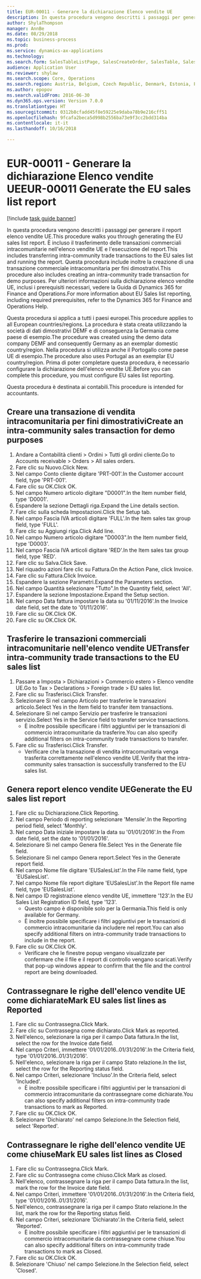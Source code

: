 ```yaml
--- 
title: EUR-00011 - Generare la dichiarazione Elenco vendite UE
description: In questa procedura vengono descritti i passaggi per generare il report elenco vendite UE.
author: ShylaThompson
manager: AnnBe
ms.date: 08/29/2018
ms.topic: business-process
ms.prod: 
ms.service: dynamics-ax-applications
ms.technology: 
ms.search.form: SalesTableListPage, SalesCreateOrder, SalesTable, SalesEditLines,  EUSalesList, EUSalesListSelection, SysQueryForm, SysLookup
audience: Application User
ms.reviewer: shylaw
ms.search.scope: Core, Operations
ms.search.region: Austria, Belgium, Czech Republic, Denmark, Estonia, Finland, France, Germany, Hungary, Ireland, Italy, Latvia, Lithuania, Netherlands, Poland, Spain, Sweden, United Kingdom
ms.author: epopov
ms.search.validFrom: 2016-06-30
ms.dyn365.ops.version: Version 7.0.0
ms.translationtype: HT
ms.sourcegitcommit: 0312b8cfadd45f8e59225e9daba78b9e216cff51
ms.openlocfilehash: 9fcafa2beca5d998b2556ba73e9f3cc2bdd314ba
ms.contentlocale: it-it
ms.lasthandoff: 10/16/2018

---
```

# <a name="eur-00011-generate-the-eu-sales-list-report"></a><span data-ttu-id="ddfb7-103">EUR-00011 - Generare la dichiarazione Elenco vendite UE</span><span class="sxs-lookup"><span data-stu-id="ddfb7-103">EUR-00011 Generate the EU sales list report</span></span>

[!include [task guide banner](../../includes/task-guide-banner.md)]

<span data-ttu-id="ddfb7-104">In questa procedura vengono descritti i passaggi per generare il report elenco vendite UE.</span><span class="sxs-lookup"><span data-stu-id="ddfb7-104">This procedure walks you through generating the EU sales list report.</span></span> <span data-ttu-id="ddfb7-105">È incluso il trasferimento delle transazioni commerciali intracomunitarie nell'elenco vendite UE e l'esecuzione del report.</span><span class="sxs-lookup"><span data-stu-id="ddfb7-105">This includes transferring intra-community trade transactions to the EU sales list and running the report.</span></span> <span data-ttu-id="ddfb7-106">Questa procedura include inoltre la creazione di una transazione commerciale intracomunitaria per fini dimostrativi.</span><span class="sxs-lookup"><span data-stu-id="ddfb7-106">This  procedure also includes creating an intra-community trade transaction for demo purposes.</span></span> <span data-ttu-id="ddfb7-107">Per ulteriori informazioni sulla dichiarazione elenco vendite UE, inclusi i prerequisiti necessari, vedere la Guida di Dynamics 365 for Finance and Operations.</span><span class="sxs-lookup"><span data-stu-id="ddfb7-107">For more information about EU Sales list reporting, including required prerequisites, refer to the Dynamics 365 for Finance and Operations Help.</span></span>

<span data-ttu-id="ddfb7-108">Questa procedura si applica a tutti i paesi europei.</span><span class="sxs-lookup"><span data-stu-id="ddfb7-108">This procedure applies to all European countries/regions.</span></span> <span data-ttu-id="ddfb7-109">La procedura è stata creata utilizzando la società di dati dimostrativi DEMF e di conseguenza la Germania come paese di esempio.</span><span class="sxs-lookup"><span data-stu-id="ddfb7-109">The procedure was created using the demo data company DEMF and consequently Germany as an exemplar domestic country/region.</span></span> <span data-ttu-id="ddfb7-110">Nella procedura si utilizza anche il Portogallo come paese UE di esempio.</span><span class="sxs-lookup"><span data-stu-id="ddfb7-110">The procedure also uses Portugal as an exemplar EU country/region.</span></span> <span data-ttu-id="ddfb7-111">Prima di poter completare questa procedura, è necessario configurare la dichiarazione dell'elenco vendite UE.</span><span class="sxs-lookup"><span data-stu-id="ddfb7-111">Before you can complete this procedure, you must configure EU sales list reporting.</span></span>

<span data-ttu-id="ddfb7-112">Questa procedura è destinata ai contabili.</span><span class="sxs-lookup"><span data-stu-id="ddfb7-112">This procedure is intended for accountants.</span></span>


## <a name="create-an-intra-community-sales-transaction-for-demo-purposes"></a><span data-ttu-id="ddfb7-113">Creare una transazione di vendita intracomunitaria per fini dimostrativi</span><span class="sxs-lookup"><span data-stu-id="ddfb7-113">Create an intra-community sales transaction for demo purposes</span></span>
1. <span data-ttu-id="ddfb7-114">Andare a Contabilità clienti > Ordini > Tutti gli ordini cliente.</span><span class="sxs-lookup"><span data-stu-id="ddfb7-114">Go to Accounts receivable > Orders > All sales orders.</span></span>
2. <span data-ttu-id="ddfb7-115">Fare clic su Nuovo.</span><span class="sxs-lookup"><span data-stu-id="ddfb7-115">Click New.</span></span>
3. <span data-ttu-id="ddfb7-116">Nel campo Conto cliente digitare 'PRT-001'.</span><span class="sxs-lookup"><span data-stu-id="ddfb7-116">In the Customer account field, type 'PRT-001'.</span></span>
4. <span data-ttu-id="ddfb7-117">Fare clic su OK.</span><span class="sxs-lookup"><span data-stu-id="ddfb7-117">Click OK.</span></span>
5. <span data-ttu-id="ddfb7-118">Nel campo Numero articolo digitare "D0001".</span><span class="sxs-lookup"><span data-stu-id="ddfb7-118">In the Item number field, type 'D0001'.</span></span>
6. <span data-ttu-id="ddfb7-119">Espandere la sezione Dettagli riga.</span><span class="sxs-lookup"><span data-stu-id="ddfb7-119">Expand the Line details section.</span></span>
7. <span data-ttu-id="ddfb7-120">Fare clic sulla scheda Impostazioni.</span><span class="sxs-lookup"><span data-stu-id="ddfb7-120">Click the Setup tab.</span></span>
8. <span data-ttu-id="ddfb7-121">Nel campo Fascia IVA articoli digitare 'FULL'.</span><span class="sxs-lookup"><span data-stu-id="ddfb7-121">In the Item sales tax group field, type 'FULL'.</span></span>
9. <span data-ttu-id="ddfb7-122">Fare clic su Aggiungi riga.</span><span class="sxs-lookup"><span data-stu-id="ddfb7-122">Click Add line.</span></span>
10. <span data-ttu-id="ddfb7-123">Nel campo Numero articolo digitare "D0003".</span><span class="sxs-lookup"><span data-stu-id="ddfb7-123">In the Item number field, type 'D0003'.</span></span>
11. <span data-ttu-id="ddfb7-124">Nel campo Fascia IVA articoli digitare 'RED'.</span><span class="sxs-lookup"><span data-stu-id="ddfb7-124">In the Item sales tax group field, type 'RED'.</span></span>
12. <span data-ttu-id="ddfb7-125">Fare clic su Salva.</span><span class="sxs-lookup"><span data-stu-id="ddfb7-125">Click Save.</span></span>
13. <span data-ttu-id="ddfb7-126">Nel riquadro azioni fare clic su Fattura.</span><span class="sxs-lookup"><span data-stu-id="ddfb7-126">On the Action Pane, click Invoice.</span></span>
14. <span data-ttu-id="ddfb7-127">Fare clic su Fattura.</span><span class="sxs-lookup"><span data-stu-id="ddfb7-127">Click Invoice.</span></span>
15. <span data-ttu-id="ddfb7-128">Espandere la sezione Parametri.</span><span class="sxs-lookup"><span data-stu-id="ddfb7-128">Expand the Parameters section.</span></span>
16. <span data-ttu-id="ddfb7-129">Nel campo Quantità selezionare "Tutto".</span><span class="sxs-lookup"><span data-stu-id="ddfb7-129">In the Quantity field, select 'All'.</span></span>
17. <span data-ttu-id="ddfb7-130">Espandere la sezione Impostazione.</span><span class="sxs-lookup"><span data-stu-id="ddfb7-130">Expand the Setup section.</span></span>
18. <span data-ttu-id="ddfb7-131">Nel campo Data fattura impostare la data su '01/11/2016'.</span><span class="sxs-lookup"><span data-stu-id="ddfb7-131">In the Invoice date field, set the date to '01/11/2016'.</span></span>
19. <span data-ttu-id="ddfb7-132">Fare clic su OK.</span><span class="sxs-lookup"><span data-stu-id="ddfb7-132">Click OK.</span></span>
20. <span data-ttu-id="ddfb7-133">Fare clic su OK.</span><span class="sxs-lookup"><span data-stu-id="ddfb7-133">Click OK.</span></span>

## <a name="transfer-intra-community-trade-transactions-to-the-eu-sales-list"></a><span data-ttu-id="ddfb7-134">Trasferire le transazioni commerciali intracomunitarie nell'elenco vendite UE</span><span class="sxs-lookup"><span data-stu-id="ddfb7-134">Transfer intra-community trade transactions to the EU sales list</span></span>
1. <span data-ttu-id="ddfb7-135">Passare a Imposta > Dichiarazioni > Commercio estero > Elenco vendite UE.</span><span class="sxs-lookup"><span data-stu-id="ddfb7-135">Go to Tax > Declarations > Foreign trade > EU sales list.</span></span>
2. <span data-ttu-id="ddfb7-136">Fare clic su Trasferisci.</span><span class="sxs-lookup"><span data-stu-id="ddfb7-136">Click Transfer.</span></span>
3. <span data-ttu-id="ddfb7-137">Selezionare Sì nel campo Articolo per trasferire le transazioni articolo.</span><span class="sxs-lookup"><span data-stu-id="ddfb7-137">Select Yes in the Item field to transfer item transactions.</span></span>
4. <span data-ttu-id="ddfb7-138">Selezionare Sì nel campo Servizio per trasferire le transazioni servizio.</span><span class="sxs-lookup"><span data-stu-id="ddfb7-138">Select Yes in the Service field to transfer service transactions.</span></span>
    * <span data-ttu-id="ddfb7-139">È inoltre possibile specificare i filtri aggiuntivi per le transazioni di commercio intracomunitarie da trasferire.</span><span class="sxs-lookup"><span data-stu-id="ddfb7-139">You can also specify additional filters on intra-community trade transactions to transfer.</span></span>  
5. <span data-ttu-id="ddfb7-140">Fare clic su Trasferisci.</span><span class="sxs-lookup"><span data-stu-id="ddfb7-140">Click Transfer.</span></span>
    * <span data-ttu-id="ddfb7-141">Verificare che la transazione di vendita intracomunitaria venga trasferita correttamente nell'elenco vendite UE.</span><span class="sxs-lookup"><span data-stu-id="ddfb7-141">Verify that the intra-community sales transaction is successfully transferred to the EU sales list.</span></span>  

## <a name="generate-the-eu-sales-list-report"></a><span data-ttu-id="ddfb7-142"> Genera report elenco vendite UE</span><span class="sxs-lookup"><span data-stu-id="ddfb7-142">Generate the EU sales list report</span></span>
1. <span data-ttu-id="ddfb7-143">Fare clic su Dichiarazione.</span><span class="sxs-lookup"><span data-stu-id="ddfb7-143">Click Reporting.</span></span>
2. <span data-ttu-id="ddfb7-144">Nel campo Periodo di reporting selezionare 'Mensile'.</span><span class="sxs-lookup"><span data-stu-id="ddfb7-144">In the Reporting period field, select 'Monthly'.</span></span>
3. <span data-ttu-id="ddfb7-145">Nel campo Data iniziale impostare la data su '01/01/2016'.</span><span class="sxs-lookup"><span data-stu-id="ddfb7-145">In the From date field, set the date to '01/01/2016'.</span></span>
4. <span data-ttu-id="ddfb7-146">Selezionare Sì nel campo Genera file.</span><span class="sxs-lookup"><span data-stu-id="ddfb7-146">Select Yes in the Generate file field.</span></span>
5. <span data-ttu-id="ddfb7-147">Selezionare Sì nel campo Genera report.</span><span class="sxs-lookup"><span data-stu-id="ddfb7-147">Select Yes in the Generate report field.</span></span>
6. <span data-ttu-id="ddfb7-148">Nel campo Nome file digitare 'EUSalesList'.</span><span class="sxs-lookup"><span data-stu-id="ddfb7-148">In the File name field, type 'EUSalesList'.</span></span>
7. <span data-ttu-id="ddfb7-149">Nel campo Nome file report digitare 'EUSalesList'.</span><span class="sxs-lookup"><span data-stu-id="ddfb7-149">In the Report file name field, type 'EUSalesList'.</span></span>
8. <span data-ttu-id="ddfb7-150">Nel campo ID registrazione elenco vendite UE, immettere '123'.</span><span class="sxs-lookup"><span data-stu-id="ddfb7-150">In the EU Sales List Registration ID field, type '123'.</span></span>
    * <span data-ttu-id="ddfb7-151">Questo campo è disponibile solo per la Germania.</span><span class="sxs-lookup"><span data-stu-id="ddfb7-151">This field is only available for Germany.</span></span>  
    * <span data-ttu-id="ddfb7-152">È inoltre possibile specificare i filtri aggiuntivi per le transazioni di commercio intracomunitarie da includere nel report.</span><span class="sxs-lookup"><span data-stu-id="ddfb7-152">You can also specify additional filters on intra-community trade transactions to include in the report.</span></span>  
9. <span data-ttu-id="ddfb7-153">Fare clic su OK.</span><span class="sxs-lookup"><span data-stu-id="ddfb7-153">Click OK.</span></span>
    * <span data-ttu-id="ddfb7-154">Verificare che le finestre popup vengano visualizzate per confermare che il file e il report di controllo vengano scaricati.</span><span class="sxs-lookup"><span data-stu-id="ddfb7-154">Verify that pop-up windows appear to confirm that the file and the control report are being downloaded.</span></span>  

## <a name="mark-eu-sales-list-lines-as-reported"></a><span data-ttu-id="ddfb7-155">Contrassegnare le righe dell'elenco vendite UE come dichiarate</span><span class="sxs-lookup"><span data-stu-id="ddfb7-155">Mark EU sales list lines as Reported</span></span>
1. <span data-ttu-id="ddfb7-156">Fare clic su Contrassegna.</span><span class="sxs-lookup"><span data-stu-id="ddfb7-156">Click Mark.</span></span>
2. <span data-ttu-id="ddfb7-157">Fare clic su Contrassegna come dichiarato.</span><span class="sxs-lookup"><span data-stu-id="ddfb7-157">Click Mark as reported.</span></span>
3. <span data-ttu-id="ddfb7-158">Nell'elenco, selezionare la riga per il campo Data fattura.</span><span class="sxs-lookup"><span data-stu-id="ddfb7-158">In the list, select the row for the Invoice date field.</span></span>
4. <span data-ttu-id="ddfb7-159">Nel campo Criteri, immettere '01/01/2016..01/31/2016'.</span><span class="sxs-lookup"><span data-stu-id="ddfb7-159">In the Criteria field, type '01/01/2016..01/31/2016'.</span></span>
5. <span data-ttu-id="ddfb7-160">Nell'elenco, selezionare la riga per il campo Stato relazione.</span><span class="sxs-lookup"><span data-stu-id="ddfb7-160">In the list, select the row for the Reporting status field.</span></span>
6. <span data-ttu-id="ddfb7-161">Nel campo Criteri, selezionare 'Incluso'.</span><span class="sxs-lookup"><span data-stu-id="ddfb7-161">In the Criteria field, select 'Included'.</span></span>
    * <span data-ttu-id="ddfb7-162">È inoltre possibile specificare i filtri aggiuntivi per le transazioni di commercio intracomunitarie da contrassegnare come dichiarate.</span><span class="sxs-lookup"><span data-stu-id="ddfb7-162">You can also specify additional filters on intra-community trade transactions to mark as Reported.</span></span>  
7. <span data-ttu-id="ddfb7-163">Fare clic su OK.</span><span class="sxs-lookup"><span data-stu-id="ddfb7-163">Click OK.</span></span>
8. <span data-ttu-id="ddfb7-164">Selezionare 'Dichiarato' nel campo Selezione.</span><span class="sxs-lookup"><span data-stu-id="ddfb7-164">In the Selection field, select 'Reported'.</span></span>

## <a name="mark-eu-sales-list-lines-as-closed"></a><span data-ttu-id="ddfb7-165">Contrassegnare le righe dell'elenco vendite UE come chiuse</span><span class="sxs-lookup"><span data-stu-id="ddfb7-165">Mark EU sales list lines as Closed</span></span>
1. <span data-ttu-id="ddfb7-166">Fare clic su Contrassegna.</span><span class="sxs-lookup"><span data-stu-id="ddfb7-166">Click Mark.</span></span>
2. <span data-ttu-id="ddfb7-167">Fare clic su Contrassegna come chiuso.</span><span class="sxs-lookup"><span data-stu-id="ddfb7-167">Click Mark as closed.</span></span>
3. <span data-ttu-id="ddfb7-168">Nell'elenco, contrassegnare la riga per il campo Data fattura.</span><span class="sxs-lookup"><span data-stu-id="ddfb7-168">In the list, mark the row for the Invoice date field.</span></span>
4. <span data-ttu-id="ddfb7-169">Nel campo Criteri, immettere '01/01/2016..01/31/2016'.</span><span class="sxs-lookup"><span data-stu-id="ddfb7-169">In the Criteria field, type '01/01/2016..01/31/2016'.</span></span>
5. <span data-ttu-id="ddfb7-170">Nell'elenco, contrassegnare la riga per il campo Stato relazione.</span><span class="sxs-lookup"><span data-stu-id="ddfb7-170">In the list, mark the row for the Reporting status field.</span></span>
6. <span data-ttu-id="ddfb7-171">Nel campo Criteri, selezionare 'Dichiarato'.</span><span class="sxs-lookup"><span data-stu-id="ddfb7-171">In the Criteria field, select ‘Reported’.</span></span>
    * <span data-ttu-id="ddfb7-172">È inoltre possibile specificare i filtri aggiuntivi per le transazioni di commercio intracomunitarie da contrassegnare come chiuse.</span><span class="sxs-lookup"><span data-stu-id="ddfb7-172">You can also specify additional filters on intra-community trade transactions to mark as Closed.</span></span>  
7. <span data-ttu-id="ddfb7-173">Fare clic su OK.</span><span class="sxs-lookup"><span data-stu-id="ddfb7-173">Click OK.</span></span>
8. <span data-ttu-id="ddfb7-174">Selezionare 'Chiuso' nel campo Selezione.</span><span class="sxs-lookup"><span data-stu-id="ddfb7-174">In the Selection field, select 'Closed'.</span></span>


